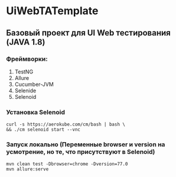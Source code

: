 # UiWebTATemplate
## Базовый проект для UI Web тестирования (JAVA 1.8)
### Фреймворки:
1) TestNG
2) Allure
3) Cucumber-JVM
4) Selenide
5) Selenoid
### Установка Selenoid
```
curl -s https://aerokube.com/cm/bash | bash \
&& ./cm selenoid start --vnc
```
### Запуск локально (Переменные browser и version на усмотрение, но те, что присутствуют в Selenoid)
```
mvn clean test -Dbrowser=chrome -Dversion=77.0
mvn allure:serve
```
